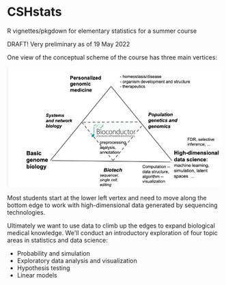# CSHstats
R vignettes/pkgdown for elementary statistics for a summer course

DRAFT!  Very preliminary as of 19 May 2022

One view of the conceptual scheme of the course has three
main vertices:

<img src="man/figures/triangle.png" width="500">

Most students start at the lower left vertex and need to move along
the bottom edge to work with high-dimensional data generated by
sequencing technologies.

Ultimately we want to use data to climb up the edges to expand biological
medical knowledge.  We'll conduct an
introductory exploration of four topic areas in statistics and
data science:

- Probability and simulation
- Exploratory data analysis and visualization
- Hypothesis testing
- Linear models
